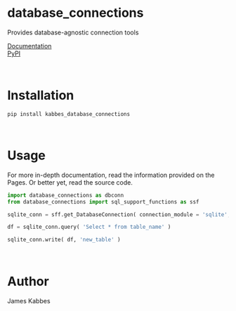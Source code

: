 # database_connections
Provides database-agnostic connection tools

[Documentation](https://jameskabbes.github.io/database_connections)<br>
[PyPI](https://pypi.org/project/kabbes-database-connections)

<br> 

# Installation
`pip install kabbes_database_connections`

<br>

# Usage
For more in-depth documentation, read the information provided on the Pages. Or better yet, read the source code.

```python
import database_connections as dbconn
from database_connections import sql_support_functions as ssf
```

```python
sqlite_conn = sff.get_DatabaseConnection( connection_module = 'sqlite', db_path = 'test.db' )
```

```python
df = sqlite_conn.query( 'Select * from table_name' )
```

```python
sqlite_conn.write( df, 'new_table' )
```

<br>

# Author
James Kabbes
